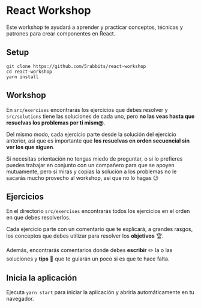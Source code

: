 # React Workshop

Este workshop te ayudará a aprender y practicar conceptos, técnicas y patrones para crear componentes en React.

## Setup

```
git clone https://github.com/5rabbits/react-workshop
cd react-workshop
yarn install
```

## Workshop

En `src/exercises` encontrarás los ejercicios que debes resolver y `src/solutions` tiene las soluciones de cada uno, pero **no las veas hasta que resuelvas los problemas por ti mism@**.

Del mismo modo, cada ejercicio parte desde la solución del ejercicio anterior, así que es importante que **los resuelvas en orden secuencial sin ver los que siguen**.

Si necesitas orientación no tengas miedo de preguntar, o si lo prefieres puedes trabajar en conjunto con un compañero para que se apoyen mutuamente, pero si miras y copias la solución a los problemas no le sacarás mucho provecho al workshop, así que no lo hagas 😉

## Ejercicios

En el directorio `src/exercises` encontrarás todos los ejercicios en el orden en que debes resolverlos.

Cada ejercicio parte con un comentario que te explicará, a grandes rasgos, los conceptos que debes utilizar para resolver los **objetivos** 🏆.

Además, encontrarás comentarios donde debes **escribir** ✏️ la o las soluciones y **tips** 🦄 que te guiarán un poco si es que te hace falta.

## Inicia la aplicación

Ejecuta `yarn start` para iniciar la aplicación y abrirla automáticamente en tu navegador.
